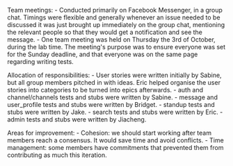 Team meetings:
    - Conducted primarily on Facebook Messenger, in a group chat. Timings were
      flexible and generally whenever an issue needed to be discussed it was
      just brought up immediately on the group chat, mentioning the relevant
      people so that they would get a notification and see the message.
    - One team meeting was held on Thursday the 3rd of October, during the lab
      time. The meeting's purpose was to ensure everyone was set for the Sunday
      deadline, and that everyone was on the same page regarding writing tests.

Allocation of responsibilities:
    - User stories were written initially by Sabine, but all group members
      pitched in with ideas. Eric helped organise the user stories into
      categories to be turned into epics afterwards.
    - auth and channel/channels tests and stubs were written by Sabine.
    - message and user_profile tests and stubs were written by Bridget.
    - standup tests and stubs were written by Jake.
    - search tests and stubs were written by Eric.
    - admin tests and stubs were written by Jiacheng.

Areas for improvement:
    - Cohesion: we should start working after team members reach a consensus. It
      would save time and avoid conflicts.
    - Time management: some members have commitments that prevented them from
      contributing as much this iteration.
